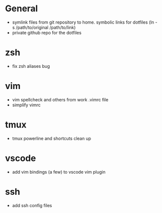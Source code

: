 # General 
* symlink files from git repository to home. symbolic links for dotfiles (ln -s /path/to/original /path/to/link)
* private github repo for the dotfiles

# zsh
* fix zsh aliases bug

# vim
* vim spellcheck and others from work .vimrc file
* simplify vimrc

# tmux 
* tmux powerline and shortcuts clean up

# vscode
* add vim bindings (a few) to vscode vim plugin

# ssh
* add ssh config files